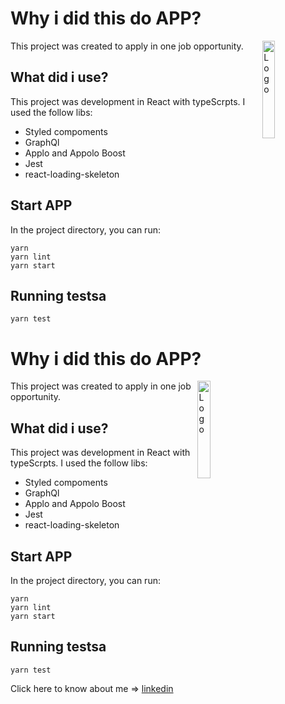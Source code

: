 #  Why i did this do APP?


<img alt="Logo" align="right" src="https://create-react-app.dev/img/logo.svg" width="20%" />

This project was created to apply in one  job opportunity.

## What did i use?
This project was development in React with typeScrpts.
I used the follow libs:
 - Styled compoments
 - GraphQl
 - Applo and Appolo Boost
 - Jest
 - react-loading-skeleton

## Start APP

In the project directory, you can run:
```
yarn
yarn lint
yarn start
```

## Running  testsa
```
yarn test
```

#  Why i did this do APP?

<img alt="Logo" align="right" src="https://create-react-app.dev/img/logo.svg" width="20%" />

This project was created to apply in one  job opportunity.


## What did i use?
This project was development in React with typeScrpts.
I used the follow libs:
 - Styled compoments
 - GraphQl
 - Applo and Appolo Boost
 - Jest
 - react-loading-skeleton

## Start APP

In the project directory, you can run:
```
yarn
yarn lint
yarn start
```

## Running  testsa
```
yarn test
```

Click here to know about me => [linkedin](https://www.linkedin.com/in/julioclf/)
